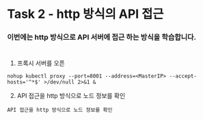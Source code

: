 # Task 2 - http 방식의 API 접근

### 이번에는 http 방식으로 API 서버에 접근 하는 방식을 학습합니다.
#

1. 프록시 서버를 오픈
```
nohup kubectl proxy --port=8001 --address=<MasterIP> --accept-hosts='^*$' >/dev/null 2>&1 &
```

2. API 접근을 http 방식으로 노드 정보를 확인
```
API 접근을 http 방식으로 노드 정보를 확인
```  
